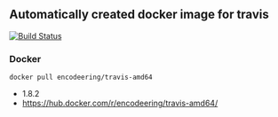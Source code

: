 ## Automatically created docker image for travis

[![Build Status](https://travis-ci.org/encodeering/docker-travis.svg?branch=master)](https://travis-ci.org/encodeering/docker-travis)

### Docker

```docker pull encodeering/travis-amd64```

- 1.8.2
- https://hub.docker.com/r/encodeering/travis-amd64/
